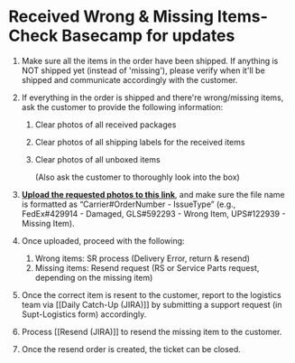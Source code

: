 # Received Wrong & Missing Items- Check Basecamp for updates
1. Make sure all the items in the order have been shipped. If anything is NOT shipped yet (instead of 'missing'), please verify when it'll be shipped and communicate accordingly with the customer.
   
2. If everything in the order is shipped and there're wrong/missing items, ask the customer to provide the following information:
	1. Clear photos of all received packages
	2. Clear photos of all shipping labels for the received items
	3. Clear photos of all unboxed items
	   
	   (Also ask the customer to thoroughly look into the box)
	   
3. **[Upload the requested photos to this link](https://drive.google.com/drive/folders/19T-1sa_fnAY8LXlOu6sbkeM4w7_m_sdF?usp=sharing)**, and make sure the file name is formatted as “Carrier#OrderNumber - IssueType” (e.g., FedEx#429914 - Damaged, GLS#592293 - Wrong Item, UPS#122939 - Missing Item).
   
4. Once uploaded, proceed with the following:
	1. Wrong items: SR process (Delivery Error, return & resend)
	2. Missing items: Resend request (RS or Service Parts request, depending on the missing item)
	   
5. Once the correct item is resent to the customer, report to the logistics team via [[Daily Catch-Up (JIRA)]] by submitting a support request (in Supt-Logistics form) accordingly. 
6. Process [[Resend (JIRA)]] to resend the missing item to the customer.
7. Once the resend order is created, the ticket can be closed.